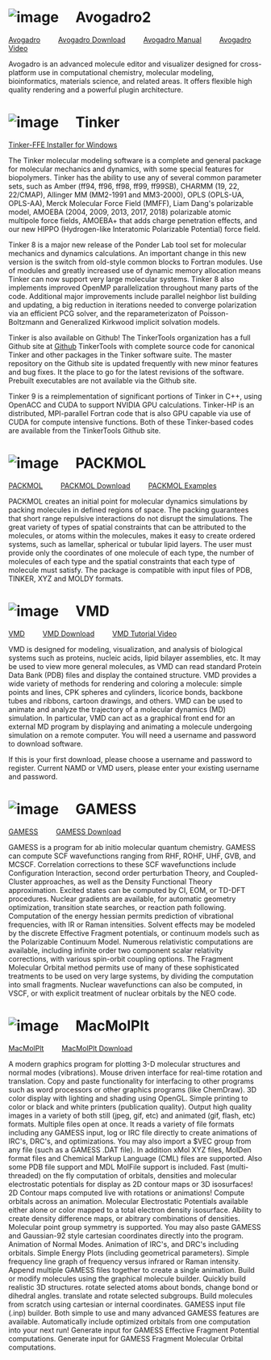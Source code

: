  
# ![image](https://github.com/user-attachments/assets/aae665c2-6d06-430d-b6c0-54ac13980a7c) &nbsp;&nbsp;&nbsp; Avogadro2

[Avogadro](https://avogadro.cc/)
&nbsp;&nbsp;&nbsp;&nbsp;&nbsp;&nbsp;&nbsp; 
[Avogadro Download](https://sourceforge.net/projects/avogadro/files/latest/download)
&nbsp;&nbsp;&nbsp;&nbsp;&nbsp;&nbsp;&nbsp;
[Avogadro Manual](https://avogadro.cc/docs/)
&nbsp;&nbsp;&nbsp;&nbsp;&nbsp;&nbsp;&nbsp;
[Avogadro Video](https://www.youtube.com/playlist?list=PLZfTq7uaKrcbqWau-m63vXiiif5PU-R-F)

Avogadro is an advanced molecule editor and visualizer designed for cross-platform use in computational chemistry, molecular modeling, bioinformatics, materials science, and related areas.
It offers flexible high quality rendering and a powerful plugin architecture.

# ![image](https://github.com/user-attachments/assets/c2482d54-44e4-4b75-a34a-7dd3249ba061) &nbsp;&nbsp;&nbsp; Tinker  

[Tinker-FFE Installer for Windows](https://dasher.wustl.edu/tinker/)

The Tinker molecular modeling software is a complete and general package for molecular mechanics and dynamics, with some special features for biopolymers. Tinker has the ability to use any of several common parameter sets, such as Amber (ff94, ff96, ff98, ff99, ff99SB), CHARMM (19, 22, 22/CMAP), Allinger MM (MM2-1991 and MM3-2000), OPLS (OPLS-UA, OPLS-AA), Merck Molecular Force Field (MMFF), Liam Dang's polarizable model, AMOEBA (2004, 2009, 2013, 2017, 2018) polarizable atomic multipole force fields, AMOEBA+ that adds charge penetration effects, and our new HIPPO (Hydrogen-like Interatomic Polarizable Potential) force field.

Tinker 8 is a major new release of the Ponder Lab tool set for molecular mechanics and dynamics calculations. An important change in this new version is the switch from old-style common blocks to Fortran modules. Use of modules and greatly increased use of dynamic memory allocation means Tinker can now support very large molecular systems. Tinker 8 also implements improved OpenMP parallelization throughout many parts of the code. Additional major improvements include parallel neighbor list building and updating, a big reduction in iterations needed to converge polarization via an efficient PCG solver, and the reparameterizaton of Poisson-Boltzmann and Generalized Kirkwood implicit solvation models.

Tinker is also available on Github! The TinkerTools organization has a full Github site at [Github](https://github.com/) TinkerTools with complete source code for canonical Tinker and other packages in the Tinker software suite. The master repository on the Github site is updated frequently with new minor features and bug fixes. It the place to go for the latest revisions of the software. Prebuilt executables are not available via the Github site.

Tinker 9 is a reimplementation of significant portions of Tinker in C++, using OpenACC and CUDA to support NVIDIA GPU calculations. Tinker-HP is an distributed, MPI-parallel Fortran code that is also GPU capable via use of CUDA for compute intensive functions. Both of these Tinker-based codes are available from the TinkerTools Github site.

# ![image](https://github.com/user-attachments/assets/782fd85b-9cd5-4359-bcda-ffb33d4b16c3) &nbsp;&nbsp;&nbsp; PACKMOL

[PACKMOL](https://m3g.github.io/packmol/)
&nbsp;&nbsp;&nbsp;&nbsp;&nbsp;&nbsp;&nbsp;
[PACKMOL Download](https://m3g.github.io/packmol/download.shtml)
&nbsp;&nbsp;&nbsp;&nbsp;&nbsp;&nbsp;&nbsp;
[PACKMOL Examples](https://m3g.github.io/packmol/examples.shtml)

PACKMOL creates an initial point for molecular dynamics simulations by packing molecules in defined regions of space. The packing guarantees that short range repulsive interactions do not disrupt the simulations.
The great variety of types of spatial constraints that can be attributed to the molecules, or atoms within the molecules, makes it easy to create ordered systems, such as lamellar, spherical or tubular lipid layers.
The user must provide only the coordinates of one molecule of each type, the number of molecules of each type and the spatial constraints that each type of molecule must satisfy.
The package is compatible with input files of PDB, TINKER, XYZ and MOLDY formats.

# ![image](https://github.com/user-attachments/assets/c6c40182-50b5-4ed5-8c36-03f4d6b089fc) &nbsp;&nbsp;&nbsp; VMD

[VMD](https://www.ks.uiuc.edu/Research/vmd/)
&nbsp;&nbsp;&nbsp;&nbsp;&nbsp;&nbsp;&nbsp;
[VMD Download](https://www.ks.uiuc.edu/Development/Download/download.cgi?UserID=&AccessCode=&ArchiveID=1647)
&nbsp;&nbsp;&nbsp;&nbsp;&nbsp;&nbsp;&nbsp;
[VMD Tutorial Video](https://www.youtube.com/watch?v=CJEZydlXQp4)

VMD is designed for modeling, visualization, and analysis of biological systems such as proteins, nucleic acids, lipid bilayer assemblies, etc. It may be used to view more general molecules, as VMD can read standard Protein Data Bank (PDB) files and display the contained structure. VMD provides a wide variety of methods for rendering and coloring a molecule: simple points and lines, CPK spheres and cylinders, licorice bonds, backbone tubes and ribbons, cartoon drawings, and others. VMD can be used to animate and analyze the trajectory of a molecular dynamics (MD) simulation. In particular, VMD can act as a graphical front end for an external MD program by displaying and animating a molecule undergoing simulation on a remote computer.
You will need a username and password to download software.

If this is your first download, please choose a username and password to register.
Current NAMD or VMD users, please enter your existing username and password.

# ![image](https://github.com/user-attachments/assets/4bacc980-3796-4c64-9c60-a214b1e06f49) &nbsp;&nbsp;&nbsp; GAMESS

[GAMESS](https://www.msg.chem.iastate.edu/index.html)
&nbsp;&nbsp;&nbsp;&nbsp;&nbsp;&nbsp;&nbsp;
[GAMESS Download](https://www.msg.chem.iastate.edu/gamess/download.html)

GAMESS is a program for ab initio molecular quantum chemistry. GAMESS can compute SCF wavefunctions ranging from RHF, ROHF, UHF, GVB, and MCSCF. Correlation corrections to these SCF wavefunctions include Configuration Interaction, second order perturbation Theory, and Coupled-Cluster approaches, as well as the Density Functional Theory approximation. Excited states can be computed by CI, EOM, or TD-DFT procedures. Nuclear gradients are available, for automatic geometry optimization, transition state searches, or reaction path following. Computation of the energy hessian permits prediction of vibrational frequencies, with IR or Raman intensities. Solvent effects may be modeled by the discrete Effective Fragment potentials, or continuum models such as the Polarizable Continuum Model. Numerous relativistic computations are available, including infinite order two component scalar relativity corrections, with various spin-orbit coupling options. The Fragment Molecular Orbital method permits use of many of these sophisticated treatments to be used on very large systems, by dividing the computation into small fragments. Nuclear wavefunctions can also be computed, in VSCF, or with explicit treatment of nuclear orbitals by the NEO code.

# ![image](https://github.com/user-attachments/assets/f639ded3-56ee-4b9c-9893-cfd25c31203e) &nbsp;&nbsp;&nbsp; MacMolPlt

[MacMolPlt](https://brettbode.github.io/wxmacmolplt/)
&nbsp;&nbsp;&nbsp;&nbsp;&nbsp;&nbsp;&nbsp;
[MacMolPlt Download](https://brettbode.github.io/wxmacmolplt/downloads.html)

A modern graphics program for plotting 3-D molecular structures and normal modes (vibrations).
Mouse driven interface for real-time rotation and translation.
Copy and paste functionality for interfacing to other programs such as word processors or other graphics programs (like ChemDraw).
3D color display with lighting and shading using OpenGL.
Simple printing to color or black and white printers (publication quality).
Output high quality images in a variety of both still (jpeg, gif, etc) and animated (gif, flash, etc) formats.
Multiple files open at once.
It reads a variety of file formats including any GAMESS input, log or IRC file directly to create animations of IRC's, DRC's, and optimizations. You may also import a $VEC group from any file (such as a GAMESS .DAT file). In addition xMol XYZ files, MolDen format files and Chemical Markup Language (CML) files are supported. Also some PDB file support and MDL MolFile support is included.
Fast (multi-threaded) on the fly computation of orbitals, densities and molecular electrostatic potentials for display as 2D contour maps or 3D isosurfaces!
2D Contour maps computed live with rotations or animations!
Compute orbitals across an animation.
Molecular Electrostatic Potentials available either alone or color mapped to a total electron density isosurface.
Ability to create density difference maps, or abitrary combinations of densities.
Molecular point group symmetry is supported.
You may also paste GAMESS and Gaussian-92 style cartesian coordinates directly into the program.
Animation of Normal Modes.
Animation of IRC's, and DRC's including orbitals.
Simple Energy Plots (including geometrical parameters).
Simple frequency line graph of frequency versus infrared or Raman intensity.
Append multiple GAMESS files together to create a single animation.
Build or modify molecules using the graphical molecule builder.
Quickly build realistic 3D structures.
rotate selected atoms about bonds, change bond or dihedral angles.
translate and rotate selected subgroups.
Build molecules from scratch using cartesian or internal coordinates.
GAMESS input file (.inp) builder.
Both simple to use and many advanced GAMESS features are available.
Automatically include optimized orbitals from one computation into your next run!
Generate input for GAMESS Effective Fragment Potential computations.
Generate input for GAMESS Fragment Molecular Orbital computations.

